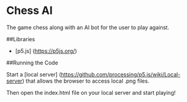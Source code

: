 # Chess AI
The game chess along with an AI bot for the user to play against.

##Libraries

- [p5.js] (https://p5js.org/)

##Running the Code

Start a [local server] (https://github.com/processing/p5.js/wiki/Local-server) that allows the browser to access local .png files.

Then open the index.html file on your local server and start playing!
